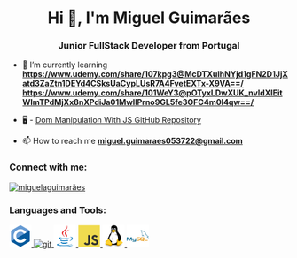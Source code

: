 <h1 align="center">Hi 👋, I'm Miguel Guimarães</h1>
<h3 align="center">Junior FullStack Developer from Portugal</h3>

- 🌱 I’m currently learning **https://www.udemy.com/share/107kpg3@McDTXulhNYjd1gFN2D1JjXatd3ZaZtn1DEYd4CSksUaCypLUsR7A4FvetEXTx-X9VA==/**
**https://www.udemy.com/share/101WeY3@pOTyxLDwXUK_nvIdXIEitWlmTPdMjXx8nXPdiJa01MwIlPrno9GL5fe3OFC4m0l4qw==/**

- 🖥️ - <a href="https://github.com/MiguelGuimaraes37/DomManipulationWithJS" target="_blank">Dom Manipulation With JS GitHub Repository</a>

- 📫 How to reach me **miguel.guimaraes053722@gmail.com**

<h3 align="left">Connect with me:</h3>
<p align="left">
<a href="https://linkedin.com/in/miguelaguimarães" target="blank"><img align="center" src="https://raw.githubusercontent.com/rahuldkjain/github-profile-readme-generator/master/src/images/icons/Social/linked-in-alt.svg" alt="miguelaguimarães" height="30" width="40" /></a>
</p>

<h3 align="left">Languages and Tools:</h3>
<p align="left"> <a href="https://www.cprogramming.com/" target="_blank" rel="noreferrer"> <img src="https://raw.githubusercontent.com/devicons/devicon/master/icons/c/c-original.svg" alt="c" width="40" height="40"/> </a> <a href="https://git-scm.com/" target="_blank" rel="noreferrer"> <img src="https://www.vectorlogo.zone/logos/git-scm/git-scm-icon.svg" alt="git" width="40" height="40"/> </a> <a href="https://www.java.com" target="_blank" rel="noreferrer"> <img src="https://raw.githubusercontent.com/devicons/devicon/master/icons/java/java-original.svg" alt="java" width="40" height="40"/> </a> <a href="https://developer.mozilla.org/en-US/docs/Web/JavaScript" target="_blank" rel="noreferrer"> <img src="https://raw.githubusercontent.com/devicons/devicon/master/icons/javascript/javascript-original.svg" alt="javascript" width="40" height="40"/> </a> <a href="https://www.linux.org/" target="_blank" rel="noreferrer"> <img src="https://raw.githubusercontent.com/devicons/devicon/master/icons/linux/linux-original.svg" alt="linux" width="40" height="40"/> </a> <a href="https://www.mysql.com/" target="_blank" rel="noreferrer"> <img src="https://raw.githubusercontent.com/devicons/devicon/master/icons/mysql/mysql-original-wordmark.svg" alt="mysql" width="40" height="40"/> </a> </p>

